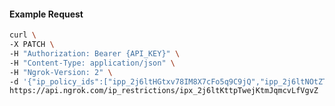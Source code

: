 <!-- Code generated for API Clients. DO NOT EDIT. -->

#### Example Request

```bash
curl \
-X PATCH \
-H "Authorization: Bearer {API_KEY}" \
-H "Content-Type: application/json" \
-H "Ngrok-Version: 2" \
-d '{"ip_policy_ids":["ipp_2j6ltHGtxv78IM8X7cFo5q9C9jQ","ipp_2j6ltNOtZTnWRqlh0Ar5h0q8kMY"]}' \
https://api.ngrok.com/ip_restrictions/ipx_2j6ltKttpTwejKtmJqmcvLfVgvZ
```
